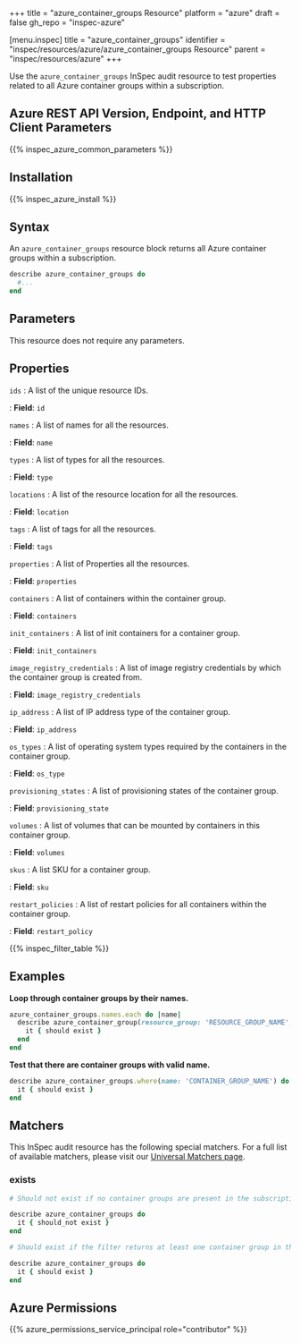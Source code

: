 +++
title = "azure_container_groups Resource"
platform = "azure"
draft = false
gh_repo = "inspec-azure"

[menu.inspec]
title = "azure_container_groups"
identifier = "inspec/resources/azure/azure_container_groups Resource"
parent = "inspec/resources/azure"
+++

Use the `azure_container_groups` InSpec audit resource to test properties related to all Azure container groups within a subscription.

## Azure REST API Version, Endpoint, and HTTP Client Parameters

{{% inspec_azure_common_parameters %}}

## Installation

{{% inspec_azure_install %}}

## Syntax

An `azure_container_groups` resource block returns all Azure container groups within a subscription.

```ruby
describe azure_container_groups do
  #...
end
```

## Parameters

This resource does not require any parameters.

## Properties

`ids`
: A list of the unique resource IDs.

: **Field**: `id`

`names`
: A list of names for all the resources.

: **Field**: `name`

`types`
: A list of types for all the resources.

: **Field**: `type`

`locations`
: A list of the resource location for all the resources.

: **Field**: `location`

`tags`
: A list of tags for all the resources.

: **Field**: `tags`

`properties`
: A list of Properties all the resources.

: **Field**: `properties`

`containers`
: A list of containers within the container group.

: **Field**: `containers`

`init_containers`
: A list of init containers for a container group.

: **Field**: `init_containers`

`image_registry_credentials`
: A list of image registry credentials by which the container group is created from.

: **Field**: `image_registry_credentials`

`ip_address`
: A list of IP address type of the container group.

: **Field**: `ip_address`

`os_types`
: A list of operating system types required by the containers in the container group.

: **Field**: `os_type`

`provisioning_states`
: A list of provisioning states of the container group.

: **Field**: `provisioning_state`

`volumes`
: A list of volumes that can be mounted by containers in this container group.

: **Field**: `volumes`

`skus`
: A list SKU for a container group.

: **Field**: `sku`

`restart_policies`
: A list of restart policies for all containers within the container group.

: **Field**: `restart_policy`

{{% inspec_filter_table %}}

## Examples

**Loop through container groups by their names.**

```ruby
azure_container_groups.names.each do |name|
  describe azure_container_group(resource_group: 'RESOURCE_GROUP_NAME', name: 'CONTAINER_GROUP_NAME') do
    it { should exist }
  end
end
```

**Test that there are container groups with valid name.**

```ruby
describe azure_container_groups.where(name: 'CONTAINER_GROUP_NAME') do
  it { should exist }
end
```

## Matchers

This InSpec audit resource has the following special matchers. For a full list of available matchers, please visit our [Universal Matchers page](https://www.inspec.io/docs/reference/matchers/).

### exists

```ruby
# Should not exist if no container groups are present in the subscription

describe azure_container_groups do
  it { should_not exist }
end

# Should exist if the filter returns at least one container group in the subscription

describe azure_container_groups do
  it { should exist }
end
```

## Azure Permissions

{{% azure_permissions_service_principal role="contributor" %}}
